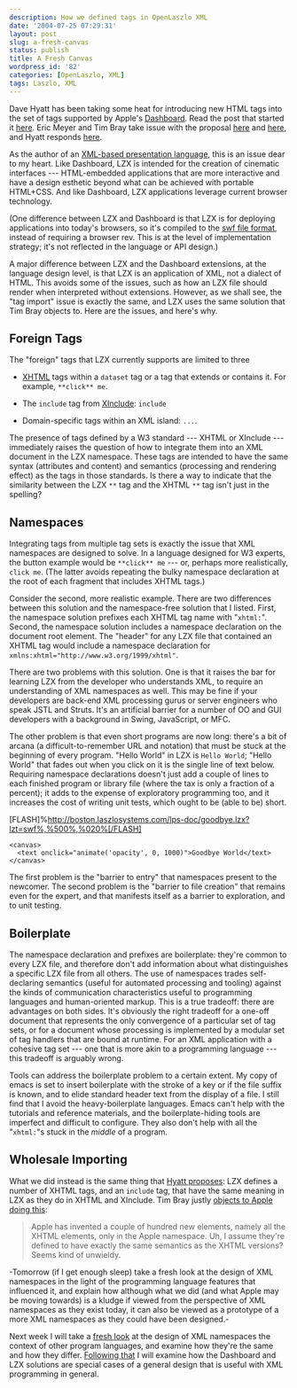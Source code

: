 ```yaml
---
description: How we defined tags in OpenLaszlo XML
date: '2004-07-25 07:29:31'
layout: post
slug: a-fresh-canvas
status: publish
title: A Fresh Canvas
wordpress_id: '82'
categories: [OpenLaszlo, XML]
tags: Laszlo, XML
---
```


Dave Hyatt has been taking some heat for introducing new HTML tags into the set of tags supported by Apple's [Dashboard](http://www.apple.com/macosx/tiger/dashboard.html).  Read the post that started it [here](http://weblogs.mozillazine.org/hyatt/archives/2004_07.html#005913).  Eric Meyer and Tim Bray take issue with the proposal [here](http://www.meyerweb.com/eric/thoughts/2004/07/07/wrapped-in-canvas/) and [here](http://www.tbray.org/ongoing/When/200x/2004/07/12/ExtendingHTML), and Hyatt responds [here](http://weblogs.mozillazine.org/hyatt/archives/2004_07.html#005928).

As the author of an [XML-based presentation language](http://laszlosystems.com/demos/), this is an issue dear to my heart.  Like Dashboard, LZX is intended for the creation of cinematic interfaces --- HTML-embedded applications that are more interactive and have a design esthetic beyond what can be achieved with portable HTML+CSS.  And like Dashboard, LZX applications leverage current browser technology.

(One difference between LZX and Dashboard is that LZX is for deploying applications into today's browsers, so it's compiled to the [swf file format](http://www.openswf.org/), instead of requiring a browser rev.  This is at the level of implementation strategy; it's not reflected in the language or API design.)

A major difference between LZX and the Dashboard extensions, at the language design level, is that LZX is an application of XML, not a dialect of HTML.  This avoids some of the issues, such as how an LZX file should render when interpreted without extensions.  However, as we shall see, the "tag import" issue is exactly the same, and LZX uses the same solution that Tim Bray objects to.  Here are the issues, and here's why.

## Foreign Tags

The "foreign" tags that LZX currently supports are limited to three
* [XHTML](http://www.w3.org/TR/xhtml1/) tags within a `dataset` tag or a tag that extends or contains it.  For example, `**click** me`.

* The `include` tag from [XInclude](http://www.w3.org/TR/xinclude/): `include`

* Domain-specific tags within an XML island: `...`.

The presence of tags defined by a W3 standard --- XHTML or XInclude --- immediately raises the question of how to integrate them into an XML document in the LZX namespace.  These tags are intended to have the same syntax (attributes and content) and semantics (processing and rendering effect) as the tags in those standards.  Is there a way to indicate that the similarity between the LZX `**` tag and the XHTML `**` tag isn't just in the spelling?

## Namespaces

Integrating tags from multiple tag sets is exactly the issue that XML namespaces are designed to solve.  In a language designed for W3 experts, the button example would be `**click** me` --- or, perhaps more realistically, `click me`.  (The latter avoids repeating the bulky namespace declaration at the root of each fragment that includes XHTML tags.)

Consider the second, more realistic example.  There are two differences between this solution and the namespace-free solution that I listed.  First, the namespace solution prefixes each XHTML tag name with  "`xhtml:`".  Second, the namespace solution includes a namespace declaration on the document root element.  The "header" for any LZX file that contained an XHTML tag would include a namespace declaration for `xmlns:xhtml="http://www.w3.org/1999/xhtml"`.

There are two problems with this solution.  One is that it raises the bar for learning LZX from the developer who understands XML, to require an understanding of XML namespaces as well.  This may be fine if your developers are back-end XML processing gurus or server engineers who speak JSTL and Struts.  It's an artificial barrier for a number of OO and GUI developers with a background in Swing, JavaScript, or MFC.

The other problem is that even short programs are now long: there's a bit of arcana (a difficult-to-remember URL and notation) that must be stuck at the beginning of every program.  "Hello World" in LZX is `Hello World`; "Hello World" that fades out when you click on it is the single line of text below.  Requiring namespace declarations doesn't just add a couple of lines to each finished program or library file (where the tax is only a fraction of a percent); it adds to the expense of exploratory programming too, and it increases the cost of writing unit tests, which ought to be (able to be) short.

[FLASH]%http://boston.laszlosystems.com/lps-doc/goodbye.lzx?lzt=swf%,%500%,%020%[/FLASH]

    <canvas>
      <text onclick="animate('opacity', 0, 1000)">Goodbye World</text>
    </canvas>

The first problem is the "barrier to entry" that namespaces present to the newcomer.  The second problem is the "barrier to file creation" that remains even for the expert, and that manifests itself as a barrier to exploration, and to unit testing.

## Boilerplate

The namespace declaration and prefixes are boilerplate: they're common to every LZX file, and therefore don't add information about what distinguishes a specific LZX file from all others.  The use of namespaces trades self-declaring semantics (useful for automated processing and tooling) against the kinds of communication characteristics useful to programming languages and human-oriented markup.  This is a true tradeoff: there are advantages on both sides.  It's obviously the right tradeoff for a one-off document that represents the only convergence of a particular set of tag sets, or for a document whose processing is implemented by a modular set of tag handlers that are bound at runtime.  For an XML application with a cohesive tag set --- one that is more akin to a programming language --- this tradeoff is arguably wrong.

Tools can address the boilerplate problem to a certain extent.  My copy of emacs is set to insert boilerplate with the stroke of a key or if the file suffix is known, and to elide standard header text from the display of a file.  I still find that I avoid the heavy-boilerplate languages.  Emacs can't help with the tutorials and reference materials, and the boilerplate-hiding tools are imperfect and difficult to configure.  They also don't help with all the "`xhtml:`"s stuck in the _middle_ of a program.

## Wholesale Importing

What we did instead is the same thing that [Hyatt proposes](http://weblogs.mozillazine.org/hyatt/archives/2004_07.html#005951): LZX defines a number of XHTML tags, and an `include` tag, that have the same meaning in LZX as they do in XHTML and XInclude.  Tim Bray justly [objects to Apple doing this](http://tbray.org/ongoing/When/200x/2004/07/12/ExtendingHTML):

> Apple has invented a couple of hundred new elements, namely all the XHTML elements, only in the Apple namespace. Uh, I assume they're defined to have exactly the same semantics as the XHTML versions? Seems kind of unwieldy.

-Tomorrow (if I get enough sleep) take a fresh look at the design of XML namespaces in the light of the programming language features that influenced it, and explain how although what we did (and what Apple may be moving towards) is a kludge if viewed from the perspective of XML namespaces as they exist today, it can also be viewed as a prototype of a more XML namespaces as they could have been designed.-

Next week I will take a [fresh look](/2004/08/xml-namespace-reviewed.html) at the design of XML namespaces the context of other program languages, and examine how they're the same and how they differ.  [Following that](/2004/08/unqualified-imports-for-xml) I will examine how the Dashboard and LZX solutions are special cases of a general design that is useful with XML programming in general.
